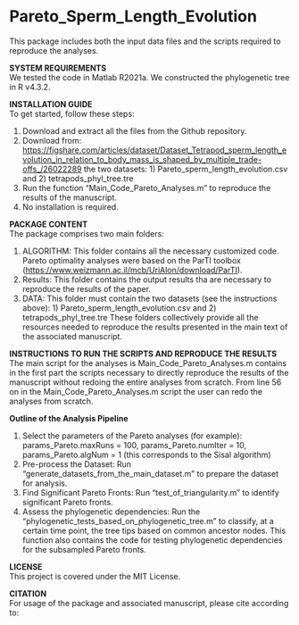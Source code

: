 # Pareto_Sperm_Length_Evolution
This package includes both the input data files and the scripts required to reproduce the analyses.

**SYSTEM REQUIREMENTS**  
We tested the code in Matlab R2021a. We constructed the phylogenetic tree in R v4.3.2.

**INSTALLATION GUIDE**  
To get started, follow these steps:
1.	Download and extract all the files from the Github repository.
2.  Download from: https://figshare.com/articles/dataset/Dataset_Tetrapod_sperm_length_evolution_in_relation_to_body_mass_is_shaped_by_multiple_trade-offs_/26022289 the two datasets: 1) Pareto_sperm_length_evolution.csv and 2) tetrapods_phyl_tree.tre 
3.	Run the function “Main_Code_Pareto_Analyses.m” to reproduce the results of the manuscript.
4.	No installation is required.

**PACKAGE CONTENT**  
The package comprises two main folders:
1. ALGORITHM: This folder contains all the necessary customized code. Pareto optimality analyses were based on the ParTI toolbox (https://www.weizmann.ac.il/mcb/UriAlon/download/ParTI).  
2. Results: This folder contains the output results tha are necessary to reproduce the results of the paper.  
3. DATA: This folder must contain the two datasets (see the instructions above): 1) Pareto_sperm_length_evolution.csv and 2) tetrapods_phyl_tree.tre 
These folders collectively provide all the resources needed to reproduce the results presented in the main text of the associated manuscript.

**INSTRUCTIONS TO RUN THE SCRIPTS AND REPRODUCE THE RESULTS**  
The main script for the analyses is Main_Code_Pareto_Analyses.m contains in the first part the scripts necessary to directly reproduce the results of the manuscript without redoing the entire analyses from scratch. From line 56 on in the Main_Code_Pareto_Analyses.m script the user can redo the analyses from scratch.

**Outline of the Analysis Pipeline**
1.	Select the parameters of the Pareto analyses (for example): params_Pareto.maxRuns = 100, params_Pareto.numIter = 10, params_Pareto.algNum = 1   (this corresponds to the Sisal algorithm)  
4.	Pre-process the Dataset: Run “generate_datasets_from_the_main_dataset.m” to prepare the dataset for analysis.  
6.	Find Significant Pareto Fronts: Run “test_of_triangularity.m” to identify significant Pareto fronts.  
8.	Assess the phylogenetic dependencies: Run the “phylogenetic_tests_based_on_phylogenetic_tree.m” to classify, at a certain time point, the tree tips based on common ancestor nodes. This function also contains the code for testing phylogenetic dependencies for the subsampled Pareto fronts.  

**LICENSE**  
This project is covered under the MIT License.

**CITATION**  
For usage of the package and associated manuscript, please cite according to:




